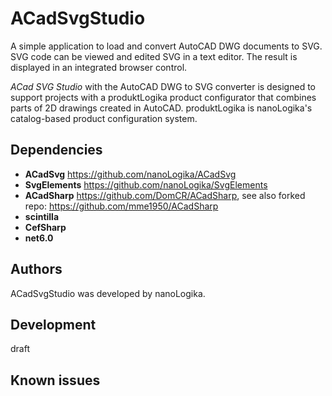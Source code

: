 # ACadSvgStudio

A simple application to load and convert AutoCAD DWG documents to SVG.
SVG code can be viewed and edited SVG in a text editor. The result is displayed in an integrated browser control.

*ACad SVG Studio* with the AutoCAD DWG to SVG converter is designed to support projects with a produktLogika product configurator
that combines parts of 2D drawings created in AutoCAD. produktLogika is nanoLogika's catalog-based product configuration system.

## Dependencies
* **ACadSvg** https://github.com/nanoLogika/ACadSvg
* **SvgElements** https://github.com/nanoLogika/SvgElements
* **ACadSharp** https://github.com/DomCR/ACadSharp, see also forked repo: https://github.com/mme1950/ACadSharp
* **scintilla**
* **CefSharp**
* **net6.0**

## Authors
ACadSvgStudio was developed by nanoLogika.

## Development
draft 

## Known issues
